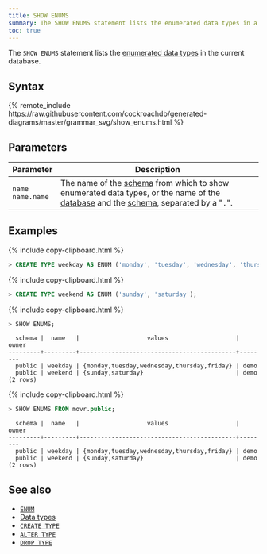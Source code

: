 ```yaml
---
title: SHOW ENUMS
summary: The SHOW ENUMS statement lists the enumerated data types in a database.
toc: true
---
```


 The `SHOW ENUMS` statement lists the [enumerated data types](enum.html) in the current database.

## Syntax

<div>
{% remote_include https://raw.githubusercontent.com/cockroachdb/generated-diagrams/master/grammar_svg/show_enums.html %}
</div>

## Parameters

Parameter | Description
----------|------------
`name`<br>`name.name` | The name of the [schema](create-schema.html) from which to show enumerated data types, or the name of the [database](create-database.html) and the [schema](create-schema.html), separated by a "`.`".

## Examples

{% include copy-clipboard.html %}
~~~ sql
> CREATE TYPE weekday AS ENUM ('monday', 'tuesday', 'wednesday', 'thursday', 'friday');
~~~

{% include copy-clipboard.html %}
~~~ sql
> CREATE TYPE weekend AS ENUM ('sunday', 'saturday');
~~~

{% include copy-clipboard.html %}
~~~ sql
> SHOW ENUMS;
~~~

~~~
  schema |  name   |                   values                   | owner
---------+---------+--------------------------------------------+--------
  public | weekday | {monday,tuesday,wednesday,thursday,friday} | demo
  public | weekend | {sunday,saturday}                          | demo
(2 rows)
~~~

{% include copy-clipboard.html %}
~~~ sql
> SHOW ENUMS FROM movr.public;
~~~

~~~
  schema |  name   |                   values                   | owner
---------+---------+--------------------------------------------+--------
  public | weekday | {monday,tuesday,wednesday,thursday,friday} | demo
  public | weekend | {sunday,saturday}                          | demo
(2 rows)
~~~


## See also

- [`ENUM`](enum.html)
- [Data types](data-types.html)
- [`CREATE TYPE`](create-type.html)
- [`ALTER TYPE`](alter-type.html)
- [`DROP TYPE`](drop-type.html)
